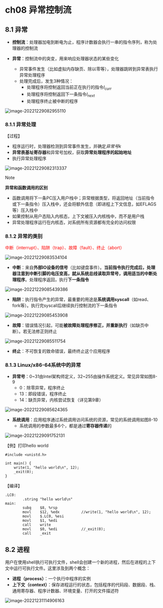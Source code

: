# ch08 异常控制流

## 8.1 异常

- **控制流**：处理器加电到断电为止，程序计数器会执行一串的指令序列，称为处理器的控制流

- **异常**：控制流中的突变，用来响应处理器状态的某些变化
  - 异常事件发生（比如虚拟内存缺页、除以零等），处理器跳转到异常表执行异常处理程序
  - 处理完成后，发生3种情况：
    - 处理程序将控制返回当前正在执行的指令$I_{curr}$
    - 处理程序将控制返回下一条指令$I_{next}$
    - 处理程序终止被中断的程序

![image-20221229082955110](https://cdn.docjerry.top/csapp/image-20221229082955110.png)

### 8.1.1 异常处理

【过程】

- 程序运行时，处理器检测到异常事件发生，并确定*异常号$k$*
- **异常表基址寄存器**和异常号加权，获取**异常处理程序的起始地址**
- 执行异常处理程序

![image-20221229082313337](https://cdn.docjerry.top/csapp/image-20221229082313337.png)

> [!NOTE]
>
> **异常和函数调用的区别**
>
> - 函数调用将下一条PC压入用户栈中；异常根据类型，将返回地址（当前指令或下一条指令）压入栈中，还会将额外信息（即进程上下文信息，如EFLAGS等）压入栈中
> - 如果控制从用户态陷入内核态，上下文被压入内核栈中，而不是用户栈
> - 异常处理程序运行在内核态，对系统所有资源都有完全的访问权限



### 8.1.2 异常的类别

<font color='red'>中断（interrupt）、陷阱（trap）、故障（fault）、终止（abort）</font>

![image-20221229083534104](https://cdn.docjerry.top/csapp/image-20221229083534104.png)

- **中断**：来自**外部IO设备的信号**（比如键盘事件）。**当前指令执行完成后，处理器注意到中断引脚的电压变高，就从系统总线读取异常号，调用适当的中断处理程序**。处理程序返回，执行**下一条指令**

![image-20221229085439386](https://cdn.docjerry.top/csapp/image-20221229085439386.png)

- **陷阱**：执行指令产生的异常，最重要的用途是**系统调用syscall**（如read、fork等）。执行完syscall后继续执行控制流的下一条指令

![image-20221229085453908](https://cdn.docjerry.top/csapp/image-20221229085453908.png)

- **故障**：错误情况引起，可能**被故障处理程序修正，并重新执行**（如缺页中断）。若无法修正则终止

![image-20221229085511754](https://cdn.docjerry.top/csapp/image-20221229085511754.png)

- **终止**：不可恢复的致命错误，最终终止这个应用程序



### 8.1.3 Linux/x86-64系统中的异常

- **异常号**：0\~31由Intel架构师定义，32\~255由操作系统定义。常见异常如图8-9
  - 0：除零异常，程序终止
  - 13：即段错误，程序终止
  - 14：缺页异常，内核尝试恢复（详见第9章）

![image-20221229085624365](https://cdn.docjerry.top/csapp/image-20221229085624365.png)

- **系统调用**：应用程序通过系统调用访问系统的资源，常见的系统调用如图8-10
  - 系统调用的参数最多6个，都是通过**寄存器传递**的

![image-20221229091752131](https://cdn.docjerry.top/csapp/image-20221229091752131.png)

【例】打印hello world

```clike
#include <unistd.h>

int main() {
    write(1, "hello world\n", 12);
    _exit(0);
}
```

【编译】

```clike
.LC0:
        .string "hello world\n"
main:
        subq    $8, %rsp
        movl    $12, %edx          //write(1, "hello world\n", 12);
        movl    $.LC0, %esi
        movl    $1, %edi
        call    write
        movl    $0, %edi           //_exit(0);
        call    _exit
```



## 8.2 进程

用户在使用shell执行可执行文件，shell会创建一个新的进程，然后在进程的上下文中运行可执行文件。这里涉及到两个概念：

- **进程（process）**：一个执行中程序的实例
- **上下文（context）**：保存进程运行的状态，包括程序的代码段、数据段、栈、通用寄存器、程序计数器、环境变量、打开的文件描述符



![image-20221231114906163](http://cdn.docjerry.top/csapp/image-20221231114906163.png)
